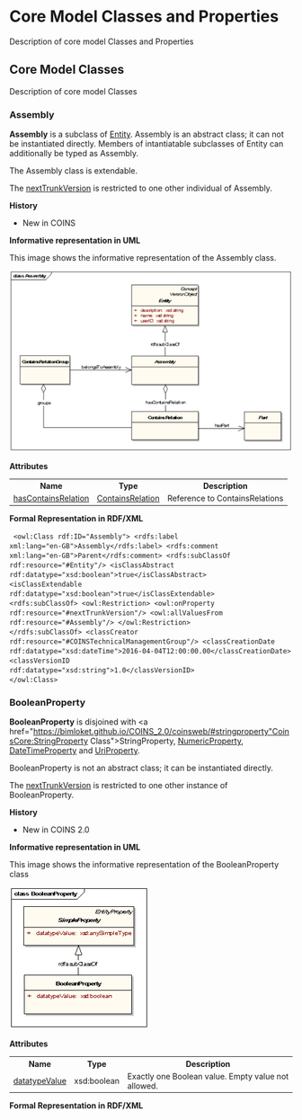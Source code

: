 # Core Model Classes and Properties

Description of core model Classes and Properties


## Core Model Classes

Description of core model Classes 


### Assembly

**Assembly** is a subclass of <a href="https://bimloket.github.io/COINS_2.0/coinsweb/#entity" title="CoinsCore:Entity Class">Entity</a>.
Assembly is an abstract class; it can not be instantiated directly. Members of intantiatable subclasses of Entity can additionally be typed as Assembly.

The Assembly class is extendable.

The <a href="https://bimloket.github.io/COINS_2.0/coinsweb/#nexttrunkversion" title="CoinsCore:nextTrunkVersion Property">nextTrunkVersion</a> is restricted to one other individual of Assembly.


**History**

* New in COINS

**Informative representation in UML**

This image shows the informative representation of the Assembly class.

![Informative representation of Assembly in UML](./media/600px-Core-Assembly_Class.png "Informative representation in UML")

**Attributes**

<table class="wikitable">
<tr>
<th> Name
</th>
<th> Type
</th>
<th> Description
</th></tr>
<tr>
<td> <a href="https://bimloket.github.io/COINS_2.0/coinsweb/#hascontainsrelation" title="CoinsCore:hasContainsRelation Property">hasContainsRelation</a> </td>
<td> <a href="https://bimloket.github.io/COINS_2.0/coinsweb/#containsrelation" title="CoinsCore:ContainsRelation Class">ContainsRelation</a> </td>
<td> Reference to ContainsRelations
</td></tr>
</table>


**Formal Representation in RDF/XML**

<code> &lt;owl:Class rdf:ID="Assembly"&gt;
   &lt;rdfs:label xml:lang="en-GB"&gt;Assembly&lt;/rdfs:label&gt;
   &lt;rdfs:comment xml:lang="en-GB"&gt;Parent&lt;/rdfs:comment&gt;
   &lt;rdfs:subClassOf rdf:resource="#Entity"/&gt;
   &lt;isClassAbstract rdf:datatype="xsd:boolean"&gt;true&lt;/isClassAbstract&gt;
   &lt;isClassExtendable rdf:datatype="xsd:boolean"&gt;true&lt;/isClassExtendable&gt;
   &lt;rdfs:subClassOf&gt;
     &lt;owl:Restriction&gt;
       &lt;owl:onProperty rdf:resource="#nextTrunkVersion"/&gt;
       &lt;owl:allValuesFrom rdf:resource="#Assembly"/&gt;
     &lt;/owl:Restriction&gt;
   &lt;/rdfs:subClassOf&gt;
   &lt;classCreator rdf:resource="#COINSTechnicalManagementGroup"/&gt;
   &lt;classCreationDate rdf:datatype="xsd:dateTime"&gt;2016-04-04T12:00:00.00&lt;/classCreationDate&gt;
   &lt;classVersionID rdf:datatype="xsd:string"&gt;1.0&lt;/classVersionID&gt;
 &lt;/owl:Class&gt;
</code>


### BooleanProperty

**BooleanProperty** is disjoined with <a href="https://bimloket.github.io/COINS_2.0/coinsweb/#stringproperty"CoinsCore:StringProperty Class">StringProperty</a>, 
<a href="https://bimloket.github.io/COINS_2.0/coinsweb/#numericproperty" title="CoinsCore:NumericProperty Class">NumericProperty</a>, 
<a href="https://bimloket.github.io/COINS_2.0/coinsweb/#datetimeproperty" title="CoinsCore:DateTimeProperty Class">DateTimeProperty</a> and 
<a href="https://bimloket.github.io/COINS_2.0/coinsweb/#uriproperty" title="CoinsCore:UriProperty Class">UriProperty</a>.

BooleanProperty is not an abstract class; it can be instantiated directly. 

The <a href="https://bimloket.github.io/COINS_2.0/coinsweb/#nexttrunkversion" title="CoinsCore:nextTrunkVersion Property">nextTrunkVersion</a> is restricted to one other instance of BooleanProperty.

   
**History**
* New in COINS 2.0

   
**Informative representation in UML**
 
This image shows the informative representation of the BooleanProperty class
 
![Informative representation of Assembly in UML](./media/Core-BooleanProperty_Class.png "Informative representation in UML")
 
**Attributes**
	
<table class="wikitable">
<tr>
<th> Name
</th>
<th> Type
</th>
<th> Description
</th></tr>
<tr>
<td> <a href="https://bimloket.github.io/COINS_2.0/coinsweb/#datatypevalue" title="CoinsCore:datatypeValue Property">datatypeValue</a> </td>
<td> xsd:boolean </td>
<td> Exactly one Boolean value. Empty value not allowed.
</td></tr>
</table>
	
**Formal Representation in RDF/XML**

